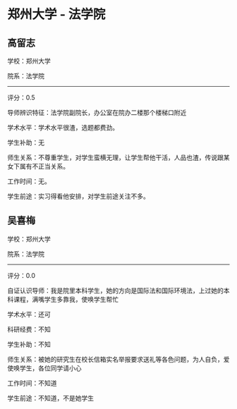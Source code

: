 # 郑州大学 - 法学院

## 高留志

学校：郑州大学

院系：法学院

* * *

评分：0.5

导师辨识特征：法学院副院长，办公室在院办二楼那个楼梯口附近

学术水平：学术水平很渣，选题都费劲。

学生补助：无

师生关系：不尊重学生，对学生蛮横无理，让学生帮他干活，人品也渣，传说跟某女下属有不正当关系。

工作时间：无。

学生前途：实习得看他安排，对学生前途关注不多。

## 吴喜梅

学校：郑州大学

院系：法学院

* * *

评分：0.0

自证认识导师：我是院里本科学生，她的方向是国际法和国际环境法，上过她的本科课程，满嘴学生多靠我，使唤学生帮忙

学术水平：还可

科研经费：不知

学生补助：不知

师生关系：被她的研究生在校长信箱实名举报要求送礼等各色问题，为人自负，爱使唤学生，各位同学请小心

工作时间：不知道

学生前途：不知道，不是她学生